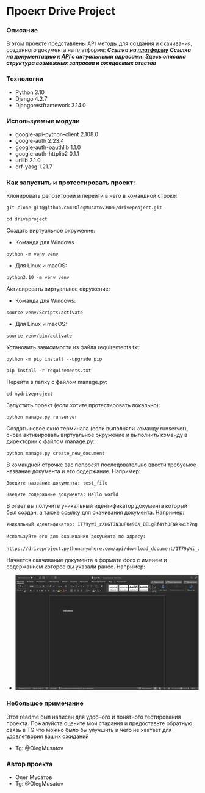# Проект Drive Project

### Описание
В этом проекте представлены API методы для создания и скачивания, созданного документа на платформе:
**_Ссылка на [платформу](https://drive.google.com/ "Гиперссылка к платформе.")_**
**_Ссылка на документацию к [API](https://driveproject.pythonanywhere.com/api/redoc/ "Гиперссылка к API.") с актуальными адресами. Здесь описана структура возможных запросов и ожидаемых ответов_**


### Технологии
- Python 3.10
- Django 4.2.7
- Djangorestframework 3.14.0

### Используемые модули
- google-api-python-client 2.108.0
- google-auth 2.23.4
- google-auth-oauthlib 1.1.0
- google-auth-httplib2 0.1.1
- urllib 2.1.0
- drf-yasg 1.21.7

### Как запустить и протестировать проект:

Клонировать репозиторий и перейти в него в командной строке:

```
git clone git@github.com:OlegMusatov3000/driveproject.git
```

```
cd driveproject
```

Cоздать виртуальное окружение:

- Команда для Windows

```
python -m venv venv
```

- Для Linux и macOS:

```
python3.10 -m venv venv
```

Активировать виртуальное окружение:

- Команда для Windows:

```
source venv/Scripts/activate
```

- Для Linux и macOS:

```
source venv/bin/activate
```

Установить зависимости из файла requirements.txt:

```
python -m pip install --upgrade pip
```

```
pip install -r requirements.txt
```

Перейти в папку с файлом manage.py:

```
cd mydriveproject
```

Запустить проект (если хотите протестировать локально):

```
python manage.py runserver
```

Создать новое окно терминала (если выполняли команду runserver), снова активировать виртуальное окружение и выполнить команду в директории с файлом manage.py:

```
python manage.py create_new_document
```

В командной строчке вас попросят последовательно ввести требуемое название документа и его содержание. Например:

```
Введите название документа: test_file
```
```
Введите содержание документа: Hello world
```

В ответ вы получите уникальный идентифика́тор документа который был создан, а также ссылку для скачивания документа. Например:

```
Уникальный идентификатор: 1T79yWi_zXHGTJN3uF0e90X_BELgRf4Yh0FNkkwih7ng

Используйте его для скачивания документа по адресу:

https://driveproject.pythonanywhere.com/api/download_document/1T79yWi_zXHGTJN3uF0e90X_BELgRf4Yh0FNkkwih7ng
```

Начнется скачивание документа в формате docx с именем и содержанием которое вы указали ранее. Например:
- ![результат работы](./Screenshot.png)

### Небольшое примечание
Этот readme был написан для удобного и понятного тестирования проекта. Пожалуйста оцените мои старания и предоставьте обратную связь в TG что можно было бы улучшить и чего не хватает для удовлетвория ваших ожиданий
- Tg: @OlegMusatov

### Автор проекта 
- Олег Мусатов
- Tg: @OlegMusatov
